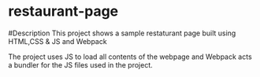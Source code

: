 # restaurant-page

#Description
This project shows a sample restaturant page built using HTML,CSS & JS and Webpack

The project uses JS to load all contents of the webpage and Webpack acts a bundler for the JS files used in the project.
